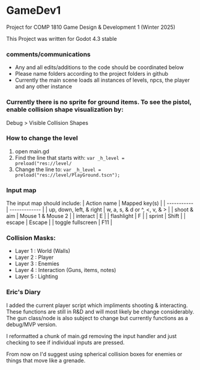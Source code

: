 # GameDev1
Project for COMP 1810 Game Design &amp; Development 1 (Winter 2025)

This Project was written for Godot 4.3 stable

### comments/communications
- Any and all edits/additions to the code should be coordinated below
- Please name folders according to the project folders in github
- Currently the main scene loads all instances of levels, npcs, the player and any other instance

### Currently there is no sprite for ground items. To see the pistol, enable collision shape visualization by:
Debug > Visible Collision Shapes

### How to change the level
1. open main.gd
2. Find the line that starts with: <code>var _h_level = preload("res://level/</code>
3. Change the line to: <code>var _h_level = preload("res://level/PlayGround.tscn");</code>

### Input map
The input map should include:
 | Action name | Mapped key(s) |
 | ----------- | ------------- |
 | up, down, left, & right | w, a, s, & d or ^, <, v, & > |
 | shoot & aim             | Mouse 1 & Mouse 2 |
 | interact                | E |
 | flashlight              | F |
 | sprint                  | Shift |
 | escape                  | Escape |
 | toggle fullscreen       | F11 |

### Collision Masks:
- Layer 1	: World (Walls)
- Layer 2	: Player
- Layer 3	: Enemies
- Layer 4	: Interaction (Guns, items, notes)
- Layer 5 : Lighting

### Eric's Diary

I added the current player script which impliments shooting & interacting. These functions are still in R&D and
will most likely be change considerably. The gun class/node is also subject to change but currently functions
as a debug/MVP version.

I reformatted a chunk of main.gd removing the input handler and just checking to see if individual inputs are pressed.

From now on I'd suggest using spherical collision boxes for enemies or things that move like a grenade.
